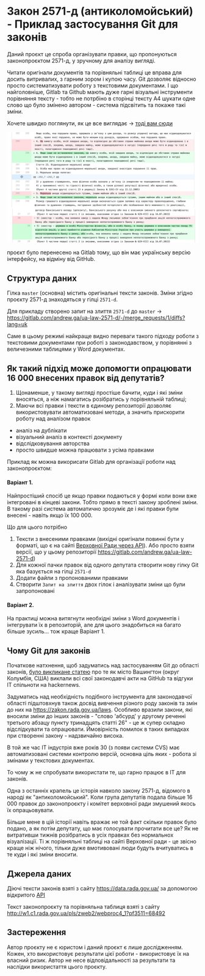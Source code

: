 # Закон 2571-д (антиколомойський) - Приклад застосування Git для законів

Даний проєкт це спроба організувати правки, що пропонуються законопроєктом 2571-д, у зручному для аналізу вигляді.

Читати оригінали документів та порівняльні таблиці це вправа для досить витривалих, з гарним зором і купою часу. Git дозволяє відносно просто систематизувати роботу з текстовими документами. І що найголовніше, Gitlab та Github мають дуже гарні візуальні інструменти порівняння тексту - тобто не потрбіно в сторінці тексту А4 шукати одне слово що було змінено автором - система підсвітить та покаже такі зміни.

Хочете швидко поглянути, як це все виглядає -> [тоді вам сюди](https://gitlab.com/andrew.ga/ua-law-2571-d/-/merge_requests/1/diffs?lang=uk)

![Приклад візуального порівняння текстів](./img/git_law_example.jpg)

проєкт було перенесено на Gitlab тому, що він має українську версію інтерфейсу, на відміну від GitHub.


## Структура даних
Гілка `master` (основна) містить оригінальні тексти законів.
Зміни згідно проєкту 2571-д знаходяться у гілці `2571-d`.

Для прикладу створено запит на злиття `2571-d` до `master` -> https://gitlab.com/andrew.ga/ua-law-2571-d/-/merge_requests/1/diffs?lang=uk

Саме в цьому режимі найкраще видно переваги такого підходу роботи з текстовими документами при роботі з законодавством, у порівнянні з величезними таблицями у Word документах.

## Як такий підхід може допомогти опрацювати 16 000 внесених правок від депутатів?

1. Щонаменше, у такому вигляді простіше бачити, куди і які зміни вносяться, а ніж намагатись розібратись у порівняльній таблиці;
2. Маючи всі правки і тексти в єдиному репозиторії дозволяє використовувати автоматизовані методи, а значить прискорити роботу над аналізом правок
- аналіз на дублікати
- візуальний аналіз в контексті документу
- відслідковування авторства
- просто швидше можна працювати з усіма правками

Приклад як можна викорисати Gitlab для організації роботи над законопроєктом:

#### Варіант 1.
Найпростіший спосіб це якщо правки подаються у формі коли вони вже інтегровані в кінцеві закони. Тобто прямо в тексті закону зроблені зміни.
В такому разі система автоматично зрозуміє де і які правки були внесені - навіть якщо їх 100 000.

Що для цього потрібно
1. Тексти з внесеними правками (вихідні оригінали повинні бути у форматі, що є на сайті [Верховної Ради через API](https://data.rada.gov.ua/open/main/api)). Або просто взяти версії, що у цьому репозиторії https://gitlab.com/andrew.ga/ua-law-2571-d)
2. Для кожної пачки правок від одного депутата створити нову гілку Git яка базується на гілці `2571-d`
3. Додати файли з пропонованими правками
4. Створити `Запит на злиття` двох гілок і аналізувати зміни що були запропоновані

#### Варіант 2.
На практиці можна витягнути необхідні зміни з Word документів і інтегрувати їх в репозиторій, але для цього знадобиться на багато більше зусиль... тож краще Варіант 1.

## Чому Git для законів
Початкове натхнення, щоб задуматись над застосуванням Git до області законів, [було викликане статею](https://blog.abevoelker.com/gitlaw-github-for-laws-and-legal-documents-a-tourniquet-for-american-liberty/) про те як місто Вашингтон (округ Колумбія, США) виклали всі свої законодавчі акти на GitHub та відгуки ІТ спільноти на hackernews.

Задуматись над необхідність подібного інструмента для законодавчої області підштовхнув також досвід вивчення різного роду законів та змін до них на https://zakon.rada.gov.ua/laws. Особливо вразили закони, які вносили зміни до інших законів - "слово 'абсурд' у другому реченні третього абзацу пункту тринадцять статті 26" - це ж супер складно відслідкувати та опрацювати. Ймовірність помилок в таких випадках при створенні закону - надзвичайно висока.

В той же час ІТ індустрія вже років 30 (з появи системи CVS) має автоматизовані системи контролю версій, основна ціль яких - робота зі змінами у текстових документах.

То чому ж не спробувати використати те, що гарно працює в ІТ для законів.

Одна з останніх крапель це історія навколо закону 2571-д, відомого в народі як "антиколомойський". Коли група депутатів подала більше 16 000 правок до законопроєкту і комітет верховної ради змушений якось їх опрацьовувати.

Більше мене в цій історії навіть вражає не той факт скільки правок було подано, а як потім депутату, що має голосувати прочитати все це?
Як не витративши тижнів розібратись в усіх правках без нормальнох візуалізації. Ті ж порівняльні таблиці на сайті Верховної ради - це звісно краще ніж нічого, тільки дуже вмотивовані люди будуть вчитуватись в те куди і які зміни вносити.

## Джерела даних
Діючі тексти законів взяті з сайту https://data.rada.gov.ua/ за допомогою відкритого [API](https://data.rada.gov.ua/open/main/api)

Текст законопроєкту та порівняльна таблиця взяті з сайту http://w1.c1.rada.gov.ua/pls/zweb2/webproc4_1?pf3511=68492

## Застереження
Автор проєкту не є юристом і даний проєкт є лише дослідженням. Кожен, хто використовує результати цієї роботи - використовує їх на власний ризик. Автор не несе відповідальності за результати та наслідки використаття цього проєкту.
